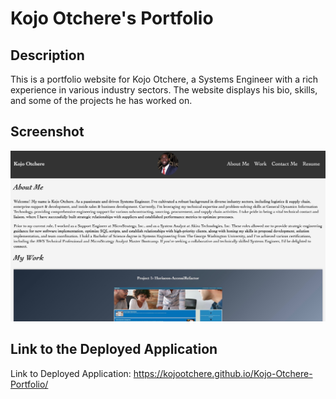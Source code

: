 # Kojo Otchere's Portfolio

## Description

This is a portfolio website for Kojo Otchere, a Systems Engineer with a rich experience in various industry sectors. The website displays his bio, skills, and some of the projects he has worked on.

## Screenshot

![Portfolio website screenshot](./assets/images/website-screenshot.jpeg)

## Link to the Deployed Application

Link to Deployed Application: https://kojootchere.github.io/Kojo-Otchere-Portfolio/
